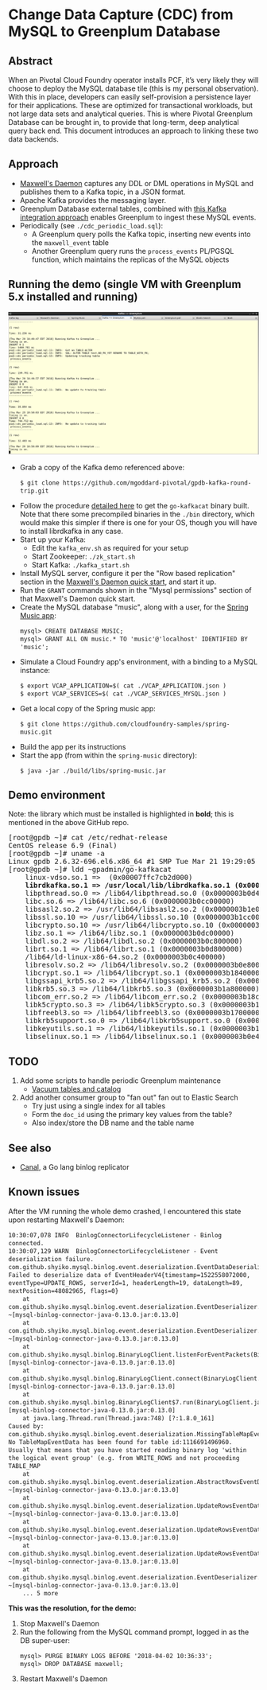 # Change Data Capture (CDC) from MySQL to Greenplum Database

## Abstract
When an Pivotal Cloud Foundry operator installs PCF, it’s very likely they will
choose to deploy the MySQL database tile (this is my personal observation).
With this in place, developers can easily self-provision a persistence layer
for their applications.  These are optimized for transactional workloads, but
not large data sets and analytical queries.  This is where Pivotal Greenplum
Database can be brought in, to provide that long-term, deep analytical query
back end.  This document introduces an approach to linking these two data
backends.

## Approach
* [Maxwell's Daemon](http://maxwells-daemon.io/) captures any DDL or DML operations in MySQL and publishes them to a Kafka topic, in a JSON format.
* Apache Kafka provides the messaging layer.
* Greenplum Database external tables, combined with [this Kafka integration approach](https://github.com/mgoddard-pivotal/gpdb-kafka-round-trip) enables Greenplum to ingest these MySQL events.
* Periodically (see `./cdc_periodic_load.sql`):
  - A Greenplum query polls the Kafka topic, inserting new events into the `maxwell_event` table
  - Another Greenplum query runs the `process_events` PL/PGSQL function, which maintains the replicas of the MySQL objects

## Running the demo (single VM with Greenplum 5.x installed and running)
![View of tabbed terminal running the demo](./images/demo_vm_shell_view.png)
* Grab a copy of the Kafka demo referenced above:
  ```
  $ git clone https://github.com/mgoddard-pivotal/gpdb-kafka-round-trip.git
  ```
* Follow the procedure [detailed here](https://github.com/mgoddard-pivotal/gpdb-kafka-round-trip) to get the `go-kafkacat` binary built.  Note that there some precompiled binaries in the `./bin` directory, which would make this simpler if there is one for your OS, though you will have to install librdkafka in any case.
* Start up your Kafka:
  - Edit the `kafka_env.sh` as required for your setup
  - Start Zookeeper: `./zk_start.sh`
  - Start Kafka: `./kafka_start.sh`
* Install MySQL server, configure it per the "Row based replication" section in the [Maxwell's Daemon quick start](http://maxwells-daemon.io/quickstart/), and start it up.
* Run the `GRANT` commands shown in the "Mysql permissions" section of that Maxwell's Daemon quick start.
* Create the MySQL database "music", along with a user, for the [Spring Music app](https://github.com/cloudfoundry-samples/spring-music):
  ```
  mysql> CREATE DATABASE MUSIC;
  mysql> GRANT ALL ON music.* TO 'music'@'localhost' IDENTIFIED BY 'music';
  ```
* Simulate a Cloud Foundry app's environment, with a binding to a MySQL instance:
  ```
  $ export VCAP_APPLICATION=$( cat ./VCAP_APPLICATION.json )
  $ export VCAP_SERVICES=$( cat ./VCAP_SERVICES_MYSQL.json )
  ```
* Get a local copy of the Spring music app:
  ```
  $ git clone https://github.com/cloudfoundry-samples/spring-music.git
  ```
* Build the app per its instructions
* Start the app (from within the `spring-music` directory):
  ```
  $ java -jar ./build/libs/spring-music.jar
  ```

## Demo environment
Note: the library which must be installed is highlighted in **bold**; this is mentioned in the above GitHub repo.
<pre>
[root@gpdb ~]# cat /etc/redhat-release 
CentOS release 6.9 (Final)
[root@gpdb ~]# uname -a
Linux gpdb 2.6.32-696.el6.x86_64 #1 SMP Tue Mar 21 19:29:05 UTC 2017 x86_64 x86_64 x86_64 GNU/Linux
[root@gpdb ~]# ldd ~gpadmin/go-kafkacat 
	linux-vdso.so.1 =>  (0x00007ffc7cb2d000)
	<b>librdkafka.so.1 => /usr/local/lib/librdkafka.so.1 (0x00007fd06b1bf000)</b>
	libpthread.so.0 => /lib64/libpthread.so.0 (0x0000003b0d400000)
	libc.so.6 => /lib64/libc.so.6 (0x0000003b0cc00000)
	libsasl2.so.2 => /usr/lib64/libsasl2.so.2 (0x0000003b1e000000)
	libssl.so.10 => /usr/lib64/libssl.so.10 (0x0000003b1cc00000)
	libcrypto.so.10 => /usr/lib64/libcrypto.so.10 (0x0000003b19800000)
	libz.so.1 => /lib64/libz.so.1 (0x0000003b0dc00000)
	libdl.so.2 => /lib64/libdl.so.2 (0x0000003b0c800000)
	librt.so.1 => /lib64/librt.so.1 (0x0000003b0d800000)
	/lib64/ld-linux-x86-64.so.2 (0x0000003b0c400000)
	libresolv.so.2 => /lib64/libresolv.so.2 (0x0000003b0e800000)
	libcrypt.so.1 => /lib64/libcrypt.so.1 (0x0000003b18400000)
	libgssapi_krb5.so.2 => /lib64/libgssapi_krb5.so.2 (0x0000003b1c000000)
	libkrb5.so.3 => /lib64/libkrb5.so.3 (0x0000003b1a800000)
	libcom_err.so.2 => /lib64/libcom_err.so.2 (0x0000003b18c00000)
	libk5crypto.so.3 => /lib64/libk5crypto.so.3 (0x0000003b1b400000)
	libfreebl3.so => /lib64/libfreebl3.so (0x0000003b17000000)
	libkrb5support.so.0 => /lib64/libkrb5support.so.0 (0x0000003b1a400000)
	libkeyutils.so.1 => /lib64/libkeyutils.so.1 (0x0000003b19000000)
	libselinux.so.1 => /lib64/libselinux.so.1 (0x0000003b0e400000)
</pre>

## TODO
1. Add some scripts to handle periodic Greenplum maintenance
   * [Vacuum tables and catalog](https://gpdb.docs.pivotal.io/43170/admin_guide/managing/maintain.html)
2. Add another consumer group to "fan out" fan out to Elastic Search
   * Try just using a single index for all tables
   * Form the `doc_id` using the primary key values from the table?
   * Also index/store the DB name and the table name

## See also
* [Canal](https://github.com/siddontang/go-mysql#canal), a Go lang binlog replicator

## Known issues
After the VM running the whole demo crashed, I encountered this state upon restarting Maxwell's Daemon:
```
10:30:07,078 INFO  BinlogConnectorLifecycleListener - Binlog connected.
10:30:07,129 WARN  BinlogConnectorLifecycleListener - Event deserialization failure.
com.github.shyiko.mysql.binlog.event.deserialization.EventDataDeserializationException: Failed to deserialize data of EventHeaderV4{timestamp=1522558072000, eventType=UPDATE_ROWS, serverId=1, headerLength=19, dataLength=89, nextPosition=48082965, flags=0}
	at com.github.shyiko.mysql.binlog.event.deserialization.EventDeserializer.deserializeEventData(EventDeserializer.java:216) ~[mysql-binlog-connector-java-0.13.0.jar:0.13.0]
	at com.github.shyiko.mysql.binlog.event.deserialization.EventDeserializer.nextEvent(EventDeserializer.java:184) ~[mysql-binlog-connector-java-0.13.0.jar:0.13.0]
	at com.github.shyiko.mysql.binlog.BinaryLogClient.listenForEventPackets(BinaryLogClient.java:890) [mysql-binlog-connector-java-0.13.0.jar:0.13.0]
	at com.github.shyiko.mysql.binlog.BinaryLogClient.connect(BinaryLogClient.java:559) [mysql-binlog-connector-java-0.13.0.jar:0.13.0]
	at com.github.shyiko.mysql.binlog.BinaryLogClient$7.run(BinaryLogClient.java:793) [mysql-binlog-connector-java-0.13.0.jar:0.13.0]
	at java.lang.Thread.run(Thread.java:748) [?:1.8.0_161]
Caused by: com.github.shyiko.mysql.binlog.event.deserialization.MissingTableMapEventException: No TableMapEventData has been found for table id:1116691496960. Usually that means that you have started reading binary log 'within the logical event group' (e.g. from WRITE_ROWS and not proceeding TABLE_MAP
	at com.github.shyiko.mysql.binlog.event.deserialization.AbstractRowsEventDataDeserializer.deserializeRow(AbstractRowsEventDataDeserializer.java:98) ~[mysql-binlog-connector-java-0.13.0.jar:0.13.0]
	at com.github.shyiko.mysql.binlog.event.deserialization.UpdateRowsEventDataDeserializer.deserializeRows(UpdateRowsEventDataDeserializer.java:71) ~[mysql-binlog-connector-java-0.13.0.jar:0.13.0]
	at com.github.shyiko.mysql.binlog.event.deserialization.UpdateRowsEventDataDeserializer.deserialize(UpdateRowsEventDataDeserializer.java:58) ~[mysql-binlog-connector-java-0.13.0.jar:0.13.0]
	at com.github.shyiko.mysql.binlog.event.deserialization.UpdateRowsEventDataDeserializer.deserialize(UpdateRowsEventDataDeserializer.java:33) ~[mysql-binlog-connector-java-0.13.0.jar:0.13.0]
	at com.github.shyiko.mysql.binlog.event.deserialization.EventDeserializer.deserializeEventData(EventDeserializer.java:210) ~[mysql-binlog-connector-java-0.13.0.jar:0.13.0]
	... 5 more
```
**This was the resolution, for the demo:**
1. Stop Maxwell's Daemon
1. Run the following from the MySQL command prompt, logged in as the DB super-user:
    ```
    mysql> PURGE BINARY LOGS BEFORE '2018-04-02 10:36:33';
    mysql> DROP DATABASE maxwell;
    ```
1. Restart Maxwell's Daemon


